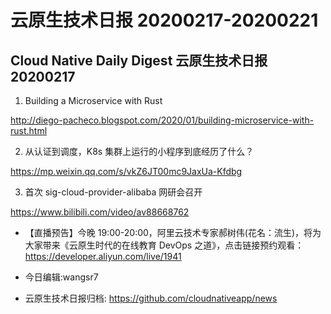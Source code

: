 # 云原生技术日报 20200217-20200221
## Cloud Native Daily Digest 云原生技术日报 20200217

1. Building a Microservice with Rust

http://diego-pacheco.blogspot.com/2020/01/building-microservice-with-rust.html

2. 从认证到调度，K8s 集群上运行的小程序到底经历了什么？

https://mp.weixin.qq.com/s/vkZ6JT00mc9JaxUa-Kfdbg

3. 首次 sig-cloud-provider-alibaba 网研会召开

https://www.bilibili.com/video/av88668762

- 【直播预告】今晚 19:00-20:00，阿里云技术专家郝树伟(花名：流生)，将为大家带来《云原生时代的在线教育 DevOps 之道》，点击链接预约观看：https://developer.aliyun.com/live/1941

- 今日编辑:wangsr7

- 云原生技术日报归档: https://github.com/cloudnativeapp/news
